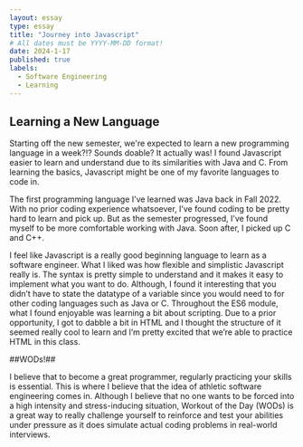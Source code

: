 ```yaml
---
layout: essay
type: essay
title: "Journey into Javascript"
# All dates must be YYYY-MM-DD format!
date: 2024-1-17
published: true
labels:
  - Software Engineering
  - Learning
---
```


## Learning a New Language ##

Starting off the new semester, we're expected to learn a new programming language in a week?!? Sounds doable? It actually was! I found Javascript easier to learn and understand due to its similarities with Java and C. From learning the basics, Javascript might be one of my favorite languages to code in. 

The first programming language I’ve learned was Java back in Fall 2022. With no prior coding experience whatsoever, I’ve found coding to be pretty hard to learn and pick up. But as the semester progressed, I’ve found myself to be more comfortable working with Java. Soon after, I picked up C and C++. 

I feel like Javascript is a really good beginning language to learn as a software engineer. 
 What I liked was how flexible and simplistic Javascript really is. The syntax is pretty simple to understand and it makes it easy to implement what you want to do. Although, I found it interesting that you didn’t have to state the datatype of a variable since you would need to for other coding languages such as Java or C. Throughout the ES6 module, what I found enjoyable was learning a bit about scripting. Due to a prior opportunity, I got to dabble a bit in HTML and I thought the structure of it seemed really cool to learn and I’m pretty excited that we’re able to practice HTML in this class. 

##WODs!##

I believe that to become a great programmer, regularly practicing your skills is essential. This is where I believe that the idea of athletic software engineering comes in. Although I believe that no one wants to be forced into a high intensity and stress-inducing situation, Workout of the Day (WODs) is a great way to really challenge yourself to reinforce and test your abilities under pressure as it does simulate actual coding problems in real-world interviews. 



